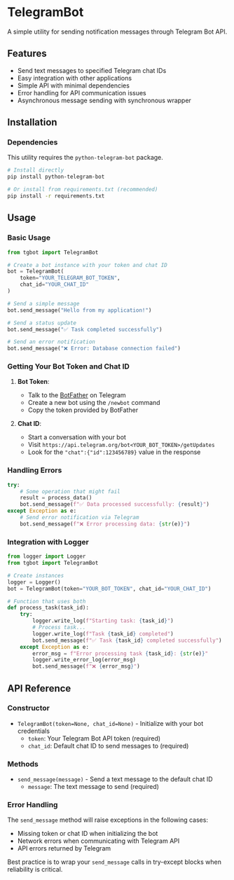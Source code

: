 # TelegramBot

A simple utility for sending notification messages through Telegram Bot API.

## Features

- Send text messages to specified Telegram chat IDs
- Easy integration with other applications
- Simple API with minimal dependencies
- Error handling for API communication issues
- Asynchronous message sending with synchronous wrapper

## Installation

### Dependencies

This utility requires the `python-telegram-bot` package.

```bash
# Install directly
pip install python-telegram-bot

# Or install from requirements.txt (recommended)
pip install -r requirements.txt
```

## Usage

### Basic Usage

```python
from tgbot import TelegramBot

# Create a bot instance with your token and chat ID
bot = TelegramBot(
    token="YOUR_TELEGRAM_BOT_TOKEN",
    chat_id="YOUR_CHAT_ID"
)

# Send a simple message
bot.send_message("Hello from my application!")

# Send a status update
bot.send_message("✅ Task completed successfully")

# Send an error notification
bot.send_message("❌ Error: Database connection failed")
```

### Getting Your Bot Token and Chat ID

1. **Bot Token**: 
   - Talk to the [BotFather](https://t.me/BotFather) on Telegram
   - Create a new bot using the `/newbot` command
   - Copy the token provided by BotFather

2. **Chat ID**:
   - Start a conversation with your bot
   - Visit `https://api.telegram.org/bot<YOUR_BOT_TOKEN>/getUpdates`
   - Look for the `"chat":{"id":123456789}` value in the response

### Handling Errors

```python
try:
    # Some operation that might fail
    result = process_data()
    bot.send_message(f"✅ Data processed successfully: {result}")
except Exception as e:
    # Send error notification via Telegram
    bot.send_message(f"❌ Error processing data: {str(e)}")
```

### Integration with Logger

```python
from logger import Logger
from tgbot import TelegramBot

# Create instances
logger = Logger()
bot = TelegramBot(token="YOUR_BOT_TOKEN", chat_id="YOUR_CHAT_ID")

# Function that uses both
def process_task(task_id):
    try:
        logger.write_log(f"Starting task: {task_id}")
        # Process task...
        logger.write_log(f"Task {task_id} completed")
        bot.send_message(f"✅ Task {task_id} completed successfully")
    except Exception as e:
        error_msg = f"Error processing task {task_id}: {str(e)}"
        logger.write_error_log(error_msg)
        bot.send_message(f"❌ {error_msg}")
```

## API Reference

### Constructor

- `TelegramBot(token=None, chat_id=None)` - Initialize with your bot credentials
  - `token`: Your Telegram Bot API token (required)
  - `chat_id`: Default chat ID to send messages to (required)

### Methods

- `send_message(message)` - Send a text message to the default chat ID
  - `message`: The text message to send (required)

### Error Handling

The `send_message` method will raise exceptions in the following cases:
- Missing token or chat ID when initializing the bot
- Network errors when communicating with Telegram API
- API errors returned by Telegram

Best practice is to wrap your `send_message` calls in try-except blocks when reliability is critical.
